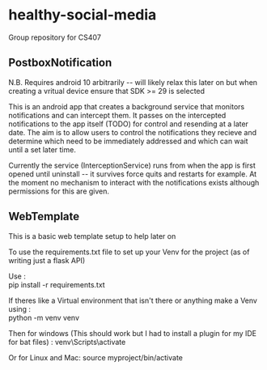 # healthy-social-media

Group repository for CS407

## PostboxNotification

N.B. Requires android 10 arbitrarily -- will likely relax this later on but when creating a vritual device ensure that SDK >= 29 is selected

This is an android app that creates a background service that monitors notifications and can intercept them.
It passes on the intercepted notifications to the app itself (TODO) for control and resending at a later date.
The aim is to allow users to control the notifications they recieve and determine which need to be immediately addressed and which can wait until a set later time.

Currently the service (InterceptionService) runs from when the app is first opened until uninstall -- it survives force quits and restarts for example. At the moment no mechanism to interact with the notifications exists although permissions for this are given.

## WebTemplate

This is a basic web template setup to help later on

To use the requirements.txt file to set up your Venv for the project (as of writing just a flask API)

Use : \
pip install -r requirements.txt

If theres like a Virtual environment that isn't there or anything make a Venv using
:\
python -m venv venv

Then for windows (This should work but I had to install a plugin for my IDE for bat files) :
venv\Scripts\activate

Or for Linux and Mac:
source myproject/bin/activate
